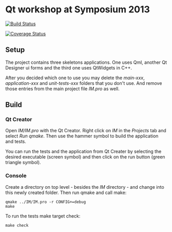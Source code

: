 Qt workshop at Symposium 2013
=============================

[![Build Status](https://travis-ci.org/raphaelmeyer/qt-workshop.png)](https://travis-ci.org/raphaelmeyer/qt-workshop)

[![Coverage Status](https://coveralls.io/repos/raphaelmeyer/qt-workshop/badge.png)](https://coveralls.io/r/raphaelmeyer/qt-workshop)

Setup
-----

The project contains three skeletons applications.
One uses Qml, another Qt Designer ui forms and the third one uses QtWidgets in C++.

After you decided which one to use you may delete the *main-xxx*, *application-xxx* and *unit-tests-xxx* folders that you don't use.
And remove those entries from the main project file *IM.pro* as well.

Build
-----

### Qt Creator ###

Open *IM/IM.pro* with the Qt Creator.
Right click on *IM* in the *Projects* tab and select *Run qmake*.
Then use the hammer symbol to build the application and tests.

You can run the tests and the application from Qt Creater by selecting the desired executable (screen symbol)
and then click on the run button (green triangle symbol).

### Console ###

Create a directory on top level - besides the *IM* directory - and change into this newly created folder.
Then run qmake and call make:
```
qmake ../IM/IM.pro -r CONFIG+=debug
make
```

To run the tests make target check:
```
make check
```


